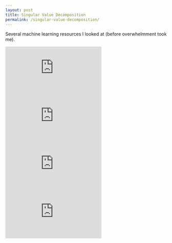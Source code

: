 ```yaml
---
layout: post
title: Singular Value Decomposition 
permalink: /singular-value-decomposition/
---
```


Several machine learning resources I looked at (before overwhelmment took me).

<div class="video-container">
<iframe max-width="100%" height="auto" src="https://www.youtube.com/embed/P5mlg91as1c" frameborder="0" allow="autoplay; encrypted-media" allowfullscreen></iframe>
</div>

<div class="video-container">
<iframe max-width="100%" height="auto" src="https://www.youtube.com/embed/mBcLRGuAFUk" frameborder="0" allow="autoplay; encrypted-media" allowfullscreen></iframe>
</div>

<div class="video-container">
<iframe max-width="100%" height="auto" src="https://www.youtube.com/embed/cOUTpqlX-Xs" frameborder="0" allow="autoplay; encrypted-media" allowfullscreen></iframe>
</div>

<div class="video-container">
<iframe max-width="100%" height="auto" src="https://www.youtube.com/embed/CQbbsKK1kus" frameborder="0" allow="autoplay; encrypted-media" allowfullscreen></iframe>
</div>

